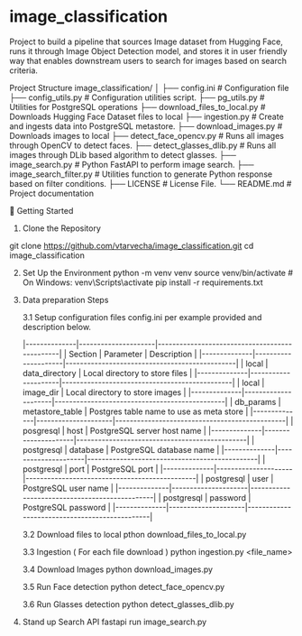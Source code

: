 # image_classification
Project to build a pipeline that sources Image dataset from Hugging Face, runs it through Image Object Detection model, and stores it in user friendly way that enables downstream users to search for images based on search criteria. 


Project Structure
image_classification/
│
├── config.ini                        # Configuration file
├── config_utils.py                   # Configuration utilities script. 
├── pg_utils.py                       # Utilities for PostgreSQL operations
├── download_files_to_local.py        # Downloads Hugging Face Dataset files to local
├── ingestion.py                      # Create and ingests data into PostgreSQL metastore. 
├── download_images.py                # Downloads images to local
├── detect_face_opencv.py             # Runs all images through OpenCV to detect faces. 
├── detect_glasses_dlib.py            # Runs all images through DLib based algorithm to detect glasses. 
├── image_search.py                   # Python FastAPI to perform image search. 
├── image_search_filter.py            # Utilities function to generate Python response based on filter conditions. 
├── LICENSE                           # License File. 
└── README.md                         # Project documentation


🚀 Getting Started
1. Clone the Repository

git clone https://github.com/vtarvecha/image_classification.git
cd image_classification

2. Set Up the Environment
python -m venv venv
source venv/bin/activate  # On Windows: venv\Scripts\activate
pip install -r requirements.txt

3. Data preparation Steps

   3.1 Setup configuration files config.ini per example provided and description below.
   
   |--------------|---------------------|-----------------------------------------------|
   |    Section   |   Parameter         |                 Description                   |
   |--------------|---------------------|-----------------------------------------------|
   | local        | data_directory      | Local directory to store files                |
   |--------------|---------------------|-----------------------------------------------|
   | local        | image_dir           | Local directory to store images               |
   |--------------|---------------------|-----------------------------------------------|
   | db_params    | metastore_table     | Postgres table name to use as meta store      |
   |--------------|---------------------|-----------------------------------------------|
   | posgresql    | host                | PostgreSQL server host name                   |
   |--------------|---------------------|-----------------------------------------------|
   | postgresql   | database            | PostgreSQL database name                      |
   |--------------|---------------------|-----------------------------------------------|
   | postgresql   | port                | PostgreSQL port                               |
   |--------------|---------------------|-----------------------------------------------|
   | postgresql   | user                | PostgreSQL user name                          |
   |--------------|---------------------|-----------------------------------------------|
   | postgresql   | password            | PostgreSQL password                           |
   |--------------|---------------------|-----------------------------------------------|

   3.2 Download files to local
   pthon download_files_to_local.py

   3.3 Ingestion ( For each file download ) 
   python ingestion.py <file_name>

   3.4 Download Images
   python download_images.py

   3.5 Run Face detection
   python detect_face_opencv.py

   3.6 Run Glasses detection
   python detect_glasses_dlib.py

4. Stand up Search API
   fastapi run image_search.py
   
   
